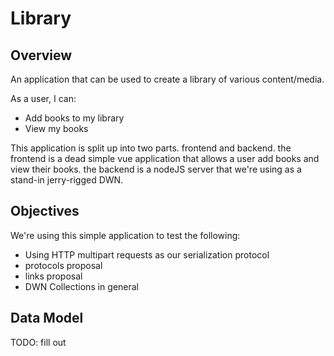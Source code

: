 # Library

## Overview
An application that can be used to create a library of various content/media. 

As a user, I can:
- Add books to my library
- View my books

This application is split up into two parts. frontend and backend. the frontend is a dead simple vue application that allows a user add books and view their books. the backend is a nodeJS server that we're using as a stand-in jerry-rigged DWN. 

## Objectives
We're using this simple application to test the following:
- Using HTTP multipart requests as our serialization protocol
- protocols proposal
- links proposal
- DWN Collections in general

## Data Model
TODO: fill out


